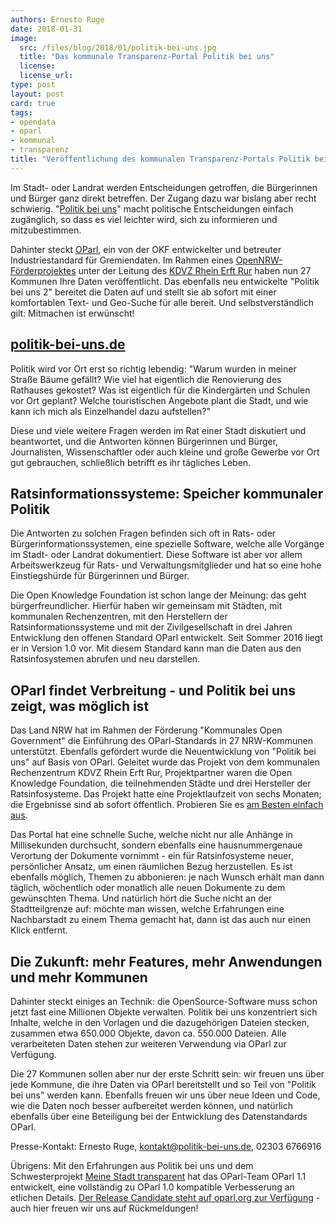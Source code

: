 ```yaml
---
authors: Ernesto Ruge
date: 2018-01-31
image: 
  src: /files/blog/2018/01/politik-bei-uns.jpg
  title: "Das kommunale Transparenz-Portal Politik bei uns"
  license: 
  license_url: 
type: post
layout: post
card: true
tags:
- opendata
- oparl
- kommunal
- transparenz
title: "Veröffentlichung des kommunalen Transparenz-Portals Politik bei uns 2"
---
```


Im Stadt- oder Landrat werden Entscheidungen getroffen, die Bürgerinnen und Bürger ganz direkt betreffen. Der Zugang dazu war bislang aber recht schwierig. "[Politik bei uns](https://politik-bei-uns.de/)" macht politische Entscheidungen einfach zugänglich, so dass es viel leichter wird, sich zu informieren und mitzubestimmen. 

Dahinter steckt [OParl](https://oparl.org), ein von der OKF entwickelter und betreuter Industriestandard für Gremiendaten. Im Rahmen eines [OpenNRW-Förderprojektes](https://open.nrw/pilotprojekt-kommunales-open-government-nrw) unter der Leitung des [KDVZ Rhein Erft Rur](https://www.kdvz-frechen.de/) haben nun 27 Kommunen Ihre Daten veröffentlicht. Das ebenfalls neu entwickelte "Politik bei uns 2" bereitet die Daten auf und stellt sie ab sofort mit einer komfortablen Text- und Geo-Suche für alle bereit. Und selbstverständlich gilt: Mitmachen ist erwünscht!

## [politik-bei-uns.de](https://politik-bei-uns.de/)

Politik wird vor Ort erst so richtig lebendig: "Warum wurden in meiner Straße Bäume gefällt? Wie viel hat eigentlich die Renovierung des Rathauses gekostet? Was ist eigentlich für die Kindergärten und Schulen vor Ort geplant? Welche touristischen Angebote plant die Stadt, und wie kann ich mich als Einzelhandel dazu aufstellen?"

Diese und viele weitere Fragen werden im Rat einer Stadt diskutiert und beantwortet, und die Antworten können Bürgerinnen und Bürger, Journalisten, Wissenschaftler oder auch kleine und große Gewerbe vor Ort gut gebrauchen, schließlich betrifft es ihr tägliches Leben.

## Ratsinformationssysteme: Speicher kommunaler Politik

Die Antworten zu solchen Fragen befinden sich oft in Rats- oder Bürgerinformationssystemen, eine spezielle Software, welche alle Vorgänge im Stadt- oder Landrat dokumentiert. Diese Software ist aber vor allem Arbeitswerkzeug für Rats- und Verwaltungsmitglieder und hat so eine hohe Einstiegshürde für Bürgerinnen und Bürger.

Die Open Knowledge Foundation ist schon lange der Meinung: das geht bürgerfreundlicher. Hierfür haben wir gemeinsam mit Städten, mit kommunalen Rechenzentren, mit den Herstellern der Ratsinformationssysteme und mit der Zivilgesellschaft in drei Jahren Entwicklung den offenen Standard OParl entwickelt. Seit Sommer 2016 liegt er in Version 1.0 vor. Mit diesem Standard kann man die Daten aus den Ratsinfosystemen abrufen und neu darstellen.

## OParl findet Verbreitung - und Politik bei uns zeigt, was möglich ist

Das Land NRW hat im Rahmen der Förderung "Kommunales Open Government" die Einführung des OParl-Standards in 27 NRW-Kommunen unterstützt. Ebenfalls gefördert wurde die Neuentwicklung von "Politik bei uns" auf Basis von OParl. Geleitet wurde das Projekt von dem kommunalen Rechenzentrum KDVZ Rhein Erft Rur, Projektpartner waren die Open Knowledge Foundation, die teilnehmenden Städte und drei Hersteller der Ratsinfosysteme. Das Projekt hatte eine Projektlaufzeit von sechs Monaten; die Ergebnisse sind ab sofort öffentlich. Probieren Sie es [am Besten einfach aus](https://politik-bei-uns.de/).

Das Portal hat eine schnelle Suche, welche nicht nur alle Anhänge in Millisekunden durchsucht, sondern ebenfalls eine hausnummergenaue Verortung der Dokumente vornimmt - ein für Ratsinfosysteme neuer, persönlicher Ansatz, um einen räumlichen Bezug herzustellen. Es ist ebenfalls möglich, Themen zu abbonieren: je nach Wunsch erhält man dann täglich, wöchentlich oder monatlich alle neuen Dokumente zu dem gewünschten Thema. Und natürlich hört die Suche nicht an der Stadtteilgrenze auf: möchte man wissen, welche Erfahrungen eine Nachbarstadt zu einem Thema gemacht hat, dann ist das auch nur einen Klick entfernt.

## Die Zukunft: mehr Features, mehr Anwendungen und mehr Kommunen

Dahinter steckt einiges an Technik: die OpenSource-Software muss schon jetzt fast eine Millionen Objekte verwalten. Politik bei uns konzentriert sich Inhalte, welche in den Vorlagen und die dazugehörigen Dateien stecken, zusammen etwa 650.000 Objekte, davon ca. 550.000 Dateien. Alle verarbeiteten Daten stehen zur weiteren Verwendung via OParl zur Verfügung.

Die 27 Kommunen sollen aber nur der erste Schritt sein: wir freuen uns über jede Kommune, die ihre Daten via OParl bereitstellt und so Teil von "Politik bei uns" werden kann. Ebenfalls freuen wir uns über neue Ideen und Code, wie die Daten noch besser aufbereitet werden können, und natürlich ebenfalls über eine Beteiligung bei der Entwicklung des Datenstandards OParl.

Presse-Kontakt: Ernesto Ruge, [kontakt@politik-bei-uns.de](mailto:kontakt@politik-bei-uns.de), 02303 6766916

Übrigens: Mit den Erfahrungen aus Politik bei uns und dem Schwesterprojekt [Meine Stadt transparent](https://meine-stadt-transparent.de/) hat das OParl-Team OParl 1.1 entwickelt, eine vollständig zu OParl 1.0 kompatible Verbesserung an etlichen Details. [Der Release Candidate steht auf oparl.org zur Verfügung](https://oparl.org/2018/01/29/entwurf-fuer-oparl-1-1/) - auch hier freuen wir uns auf Rückmeldungen!